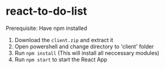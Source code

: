 # react-to-do-list

Prerequisite: Have npm installed

1. Download the ```client.zip``` and extract it
2. Open powershell and change directory to 'client' folder
3. Run ```npm install``` (This will install all neccessary modules)
4. Run ```npm start``` to start the React App
